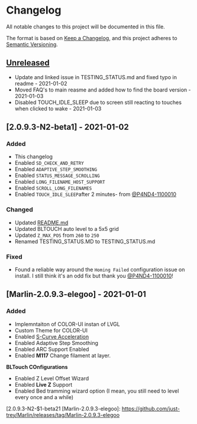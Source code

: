# Changelog
All notable changes to this project will be documented in this file.

The format is based on [Keep a Changelog](https://keepachangelog.com/en/1.0.0/),
and this project adheres to [Semantic Versioning](https://semver.org/spec/v2.0.0.html).

## [Unreleased]

- Update and linked issue in TESTING_STATUS.md and fixed typo in readme - 2021-01-02
- Moved FAQ's to main reasme and added how to find the board version - 2021-01-03
- Disabled TOUCH_IDLE_SLEEP due to screen still reacting to touches when clicked to wake - 2021-01-03

## [2.0.9.3-N2-beta1] - 2021-01-02

### Added
- This changelog
- Enabled `SD_CHECK_AND_RETRY`
- Enabled `ADAPTIVE_STEP_SMOOTHING`
- Enabled `STATUS_MESSAGE_SCROLLING`
- Enabled `LONG_FILENAME_HOST_SUPPORT`
- Enabled `SCROLL_LONG_FILENAMES`
- Enabled `TOUCH_IDLE_SLEEP`after 2 minutes- from [@P4ND4-1100010](https://github.com/P4ND4-1100010)

### Changed
- Updated [README.md](README.md)
- Updated BLTOUCH auto level to a 5x5 grid
- Updated `Z_MAX_POS` from `260` to `250`
- Renamed TESTING_STATUS.MD to TESTING_STATUS.md

### Fixed
- Found a reliable way around the `Homing Failed` configuration issue on install. I still think it's an odd fix but thank you [@P4ND4-1100010](https://github.com/P4ND4-1100010)!

## [Marlin-2.0.9.3-elegoo] - 2021-01-01

### Added
- Implemntaiton of COLOR-UI instan of LVGL
- Custom Theme for COLOR-UI
- Enabled [S-Curve Acceleration](https://github.com/synthetos/TinyG/wiki/Jerk-Controlled-Motion-Explained)
- Enabled Adaptive Step Smoothing
- Enabled ARC Support Enabled
- Enabled **M117** Change filament at layer.

**BLTouch COnfigurations**
- Enabled Z Level Offset Wizard
- Enabled **Live Z** Support
- Enabled Bed tramming wizard option (I mean, you still need to level every once and a while)

[Unreleased]: https://github.com/just-trey/Marlin/compare/2.0.9.3-N2-beta1...elegoo-neptune-2
[2.0.9.3-N2-$1-beta21
[Marlin-2.0.9.3-elegoo]: https://github.com/just-trey/Marlin/releases/tag/Marlin-2.0.9.3-elegoo